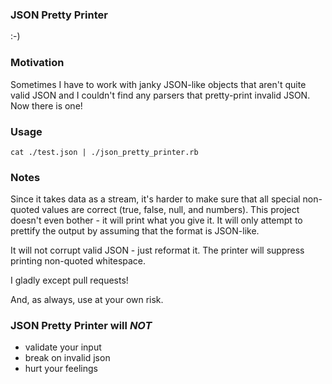 ### JSON Pretty Printer
:-)

### Motivation
Sometimes I have to work with janky JSON-like objects that aren't quite valid JSON and I couldn't find any parsers that pretty-print invalid JSON. Now there is one!

### Usage
`cat ./test.json | ./json_pretty_printer.rb`

### Notes
Since it takes data as a stream, it's harder to make sure that all special non-quoted values are correct (true, false, null, and numbers). This project doesn't even bother - it will print what you give it. It will only attempt to prettify the output by assuming that the format is JSON-like.

It will not corrupt valid JSON - just reformat it. The printer will suppress printing non-quoted whitespace.

I gladly except pull requests!

And, as always, use at your own risk.

### JSON Pretty Printer will *NOT*
- validate your input
- break on invalid json
- hurt your feelings

